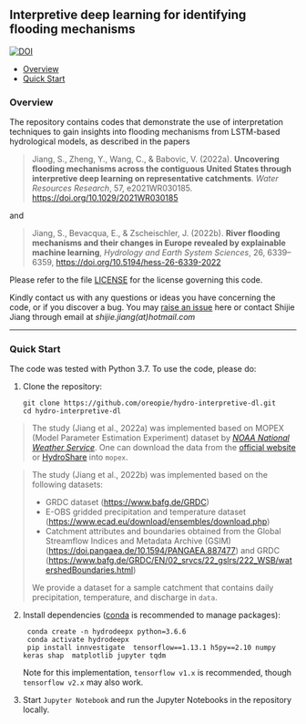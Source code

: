 
## Interpretive deep learning for identifying flooding mechanisms
[![DOI](https://img.shields.io/badge/DOI-10.5281/zenodo.4686106-blue.svg)](https://doi.org/10.5281/zenodo.4686106)

- [Overview](#overview)
- [Quick Start](#quick-start)

### Overview

The repository contains codes that demonstrate the use of interpretation techniques to gain insights into flooding mechanisms from LSTM-based hydrological models, as described in the papers

> Jiang, S., Zheng, Y., Wang, C., & Babovic, V. (2022a). **Uncovering flooding mechanisms across the contiguous United States through interpretive deep learning on representative catchments**. *Water Resources Research*, 57, e2021WR030185. https://doi.org/10.1029/2021WR030185

and 

> Jiang, S., Bevacqua, E., & Zscheischler, J. (2022b). **River flooding mechanisms and their changes in Europe revealed by explainable machine learning**, *Hydrology and Earth System Sciences*, 26, 6339–6359, https://doi.org/10.5194/hess-26-6339-2022

Please refer to the file [LICENSE](/LICENSE) for the license governing this code.

Kindly contact us with any questions or ideas you have concerning the code, or if you discover a bug. You may [raise an issue](https://github.com/oreopie/hydro-interpretive-dl/issues) here or contact Shijie Jiang through email at *shijie.jiang(at)hotmail.com*

------

### Quick Start

The code was tested with Python 3.7. To use the code, please do:

1. Clone the repository:

   ```shell
   git clone https://github.com/oreopie/hydro-interpretive-dl.git
   cd hydro-interpretive-dl
   ```

> The study (Jiang et al., 2022a) was implemented based on MOPEX (Model Parameter Estimation Experiment) dataset by [*NOAA National Weather Service*](https://www.nws.noaa.gov/ohd/mopex/mo_datasets.htm). One can download the data from the [official website](https://hydrology.nws.noaa.gov/pub/gcip/mopex/US_Data/) or [HydroShare](https://www.hydroshare.org/resource/99d5c1a238134ea6b8b767a65f440cb7/data/contents/MOPEX.zip) into `mopex`.

> The study (Jiang et al., 2022b) was implemented based on the following datasets:
> - GRDC dataset (https://www.bafg.de/GRDC)
> - E-OBS gridded precipitation and temperature dataset (https://www.ecad.eu/download/ensembles/download.php)
> - Catchment attributes and boundaries obtained from the Global Streamflow Indices and Metadata Archive (GSIM) (https://doi.pangaea.de/10.1594/PANGAEA.887477) and GRDC (https://www.bafg.de/GRDC/EN/02_srvcs/22_gslrs/222_WSB/watershedBoundaries.html)
> 
> We provide a dataset for a sample catchment that contains daily precipitation, temperature, and discharge in `data`.

2. Install dependencies ([conda](https://docs.conda.io/en/latest/miniconda.html) is recommended to manage packages):

   ```shell
	conda create -n hydrodeepx python=3.6.6
	conda activate hydrodeepx
	pip install innvestigate  tensorflow==1.13.1 h5py==2.10 numpy keras shap  matplotlib jupyter tqdm
   ```
   
   Note for this implementation, `tensorflow v1.x` is recommended, though `tensorflow v2.x` may also work.

3. Start `Jupyter Notebook` and run the Jupyter Notebooks in the repository locally.
